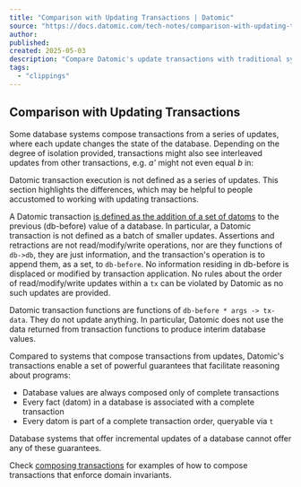```yaml
---
title: "Comparison with Updating Transactions | Datomic"
source: "https://docs.datomic.com/tech-notes/comparison-with-updating-transactions.html"
author:
published:
created: 2025-05-03
description: "Compare Datomic's update transactions with traditional systems."
tags:
  - "clippings"
---
```

## Comparison with Updating Transactions

Some database systems compose transactions from a series of updates, where each update changes the state of the database. Depending on the degree of isolation provided, transactions might also see interleaved updates from other transactions, e.g. *a'* might not even equal *b* in:

Datomic transaction execution is not defined as a series of updates. This section highlights the differences, which may be helpful to people accustomed to working with updating transactions.

A Datomic transaction [is defined as the addition of a set of datoms](https://docs.datomic.com/transactions/transactions.html#transaction-execution) to the previous (db-before) value of a database. In particular, a Datomic transaction is not defined as a batch of smaller updates. Assertions and retractions are not read/modify/write operations, nor are they functions of `db->db`, they are just information, and the transaction's operation is to append them, as a set, to `db-before`. No information residing in db-before is displaced or modified by transaction application. No rules about the order of read/modify/write updates within a `tx` can be violated by Datomic as no such updates are provided.

Datomic transaction functions are functions of `db-before * args -> tx-data`. They do not update anything. In particular, Datomic does not use the data returned from transaction functions to produce interim database values.

Compared to systems that compose transactions from updates, Datomic's transactions enable a set of powerful guarantees that facilitate reasoning about programs:

- Database values are always composed only of complete transactions
- Every fact (datom) in a database is associated with a complete transaction
- Every datom is part of a complete transaction order, queryable via `t`

Database systems that offer incremental updates of a database cannot offer any of these guarantees.

Check [composing transactions](https://docs.datomic.com/tech-notes/composing-transactions-by-example.html) for examples of how to compose transactions that enforce domain invariants.